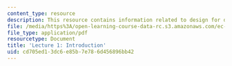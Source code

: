 ```yaml
---
content_type: resource
description: This resource contains information related to design for development.
file: /media/https%3A/open-learning-course-data-rc.s3.amazonaws.com/ec-720j-d-lab-ii-design-spring-2010/cd705ed13dc6e85b7e786d456896bb42_MITEC_720JS10_lec01.pdf
file_type: application/pdf
resourcetype: Document
title: 'Lecture 1: Introduction'
uid: cd705ed1-3dc6-e85b-7e78-6d456896bb42
---
```

